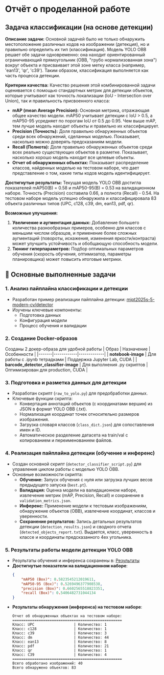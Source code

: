 # Отчёт о проделанной работе

## Задача классификации (на основе детекции)

**Описание задачи:**
Основной задачей было не только обнаружить местоположение различных кодов на изображении (детекция), но и правильно определить их тип (классификация). Модель YOLO OBB решает обе задачи одновременно: она находит ориентированный ограничивающий прямоугольник (OBB, "грубо нормализованная зона") вокруг объекта и присваивает этой зоне метку класса (например, 'ean13', 'qr', 'c39'). Таким образом, классификация выполняется как часть процесса детекции.

**Критерии качества:**
Качество решения этой комбинированной задачи оценивается с помощью стандартных метрик для детекции объектов, которые учитывают как точность локализации (IoU - Intersection over Union), так и правильность присвоенного класса:
- **mAP (mean Average Precision):** Основная метрика, отражающая общее качество модели. mAP50 учитывает детекции с IoU > 0.5, а mAP50-95 усредняет по порогам IoU от 0.5 до 0.95. Чем выше mAP, тем лучше модель находит объекты и правильно их классифицирует.
- **Precision (Точность):** Доля правильно обнаруженных объектов среди всех обнаружений, сделанных моделью. Показывает, насколько можно доверять предсказаниям модели.
- **Recall (Полнота):** Доля правильно обнаруженных объектов среди всех реально существующих объектов в разметке. Показывает, насколько хорошо модель находит все целевые объекты.
- **Отчет об обнаруженных объектах:** Показывает распределение классов, найденных моделью на тестовом наборе, что дает представление о том, какие типы кодов модель идентифицирует.

**Достигнутые результаты:**
Текущая модель YOLO OBB достигла показателей mAP50(B) = 0.58 и mAP50-95(B) = 0.53 на валидационном наборе. Точность (Precision) составила 0.66, а полнота (Recall) - 0.54. На тестовом наборе модель успешно обнаружила и классифицировала 83 объекта различных типов (UPC, c128, c39, dm, ean13, pdf, qr).

**Возможные улучшения:**
1.  **Увеличение и аугментация данных:** Добавление большего количества разнообразных примеров, особенно для классов с меньшим числом образцов, и применение более сложных аугментаций (повороты, искажения, изменения яркости/контраста) может улучшить устойчивость и обобщающую способность модели.
2.  **Тюнинг гиперпараметров:** Подбор оптимальных параметров обучения (скорость обучения, оптимизатор, параметры планировщика) может повысить итоговые метрики.

## 🔹 Основные выполненные задачи

### 1. Анализ пайплайна классификации и детекции
- Разработан пример реализации пайплайна детекции:
  [mipt2025s-5-modern-cv/detector](https://github.com/dvpsun/mipt2025s-5-modern-cv/tree/main/detector)
- Изучены ключевые компоненты:
  - Подготовка данных
  - Конфигурация модели
  - Процесс обучения и валидации

### 2. Создание Docker-образов
Созданы 2 докер-образа для удобной работы
| Образ | Назначение | Особенности |
|-------|------------|-------------|
| **notebook-image** | Для работы с .ipynb тетрадками | Поддержка Jupyter Lab, CUDA |
| **barcode_detector_classifier-image** | Для выполнения .py скриптов | Оптимизирован для production, CUDA |

### 3. Подготовка и разметка данных для детекции
- Разработан скрипт (`raw_to_yolo.py`) для предобработки данных.
- Ключевые функции скрипта:
    - Конвертация аннотаций объектов (с координатами вершин) из JSON в формат YOLO OBB (.txt).
    - Нормализация координат точек относительно размеров изображения.
    - Загрузка словаря классов (`class_dict.json`) для сопоставления имен и ID.
    - Автоматическое разделение датасета на train/val с копированием и переименованием файлов.

### 4. Реализация пайплайна детекции (обучение и инференс)
- Создан основной скрипт (`detector_classifier_script.py`) для управления циклом работы с моделью YOLO OBB.
- Основные возможности скрипта:
    - **Обучение:** Запуск обучения с нуля или загрузка лучших весов предыдущего запуска (`best.pt`).
    - **Валидация:** Оценка модели на валидационном наборе, извлечение метрик (mAP, Precision, Recall) и сохранение в `validation_metrics.json`.
    - **Инференс:** Применение модели к тестовым изображениям, обнаружение объектов (OBB), извлечение координат, классов и уверенности.
    - **Сохранение результатов:** Запись детальных результатов детекции (`detection_results.json`) и сводного отчета (`detected_objects_report.txt`). Выдается, класс, уверенность в классе и координаты предсказанного 4ех угольника.

### 5. Результаты работы модели детекции YOLO OBB
- Результаты обучения и инференса сохранены в:
  [Результаты](https://github.com/dvpsun/mipt2025s-5-modern-cv/tree/main/runs/obb/)
- **Достигнутые показатели на валидационном наборе**:
  ```json
  {
      "mAP50 (Box)": 0.5823545212019611,
      "mAP50-95 (Box)": 0.5269496377908538,
      "precision (Box)": 0.6602565518823351,
      "recall (Box)": 0.5406482731044134
  }
  ```
- **Результаты обнаружения (инференса) на тестовом наборе**:
  ```text
  Отчет об обнаруженных объектах на тестовом наборе:
  ==================================================
  Класс: UPC                  | Количество: 1
  Класс: c128                 | Количество: 1
  Класс: c39                  | Количество: 3
  Класс: dm                   | Количество: 44
  Класс: ean13                | Количество: 8
  Класс: pdf                  | Количество: 21
  Класс: qr                   | Количество: 1
  Класс: С39                  | Количество: 4
  ==================================================
  Всего обработано изображений: 40
  Всего обнаружено объектов: 83
  ```

